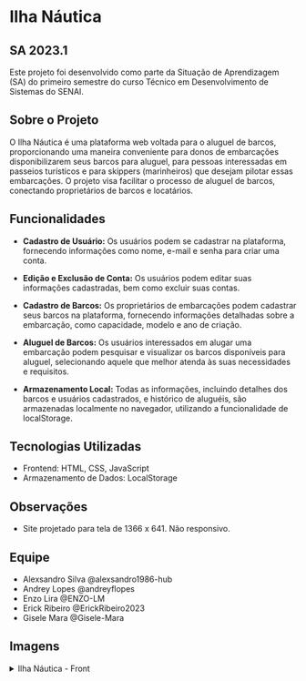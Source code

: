 

# Ilha Náutica
## SA 2023.1

Este projeto foi desenvolvido como parte da Situação de Aprendizagem (SA) do primeiro semestre do curso Técnico em Desenvolvimento de Sistemas do SENAI.

## Sobre o Projeto

O Ilha Náutica é uma plataforma web voltada para o aluguel de barcos, proporcionando uma maneira conveniente para donos de embarcações disponibilizarem seus barcos para aluguel, para pessoas interessadas em passeios turísticos e para skippers (marinheiros) que desejam pilotar essas embarcações. O projeto visa facilitar o processo de aluguel de barcos, conectando proprietários de barcos e locatários.

## Funcionalidades

- **Cadastro de Usuário:** Os usuários podem se cadastrar na plataforma, fornecendo informações como nome, e-mail e senha para criar uma conta.
  
- **Edição e Exclusão de Conta:** Os usuários podem editar suas informações cadastradas, bem como excluir suas contas.
  
- **Cadastro de Barcos:** Os proprietários de embarcações podem cadastrar seus barcos na plataforma, fornecendo informações detalhadas sobre a embarcação, como capacidade, modelo e ano de criação.

- **Aluguel de Barcos:** Os usuários interessados em alugar uma embarcação podem pesquisar e visualizar os barcos disponíveis para aluguel, selecionando aquele que melhor atenda às suas necessidades e requisitos.

- **Armazenamento Local:** Todas as informações, incluindo detalhes dos barcos e usuários cadastrados,  e histórico de aluguéis, são armazenadas localmente no navegador, utilizando a funcionalidade de localStorage.

## Tecnologias Utilizadas

- Frontend: HTML, CSS, JavaScript
- Armazenamento de Dados: LocalStorage

## Observações

- Site projetado para tela de 1366 x 641. Não responsivo.


## Equipe

- Alexsandro Silva @alexsandro1986-hub
- Andrey Lopes @andreyflopes
- Enzo Lira @ENZO-LM
- Erick Ribeiro @ErickRibeiro2023
- Gisele Mara @Gisele-Mara

## Imagens

<details>
  <summary>Ilha Náutica - Front</summary>
  <img src="src/assets/imagens/front/Ilha-Nautica- pagina-inicial.png" alt="Página Inicial - Home">
  <img src="src/assets/imagens/front/Ilha-Nautica-aluguel-veleiros.png" alt="Página de aluguel de veleiros">
  <img src="src/assets/imagens/front/Ilha-Nautica-cadastro.png" alt="Cadastro do usuário">
  <img src="src/assets/imagens/front/Ilha-Nautica-Techenema-65.png" alt="Página para alugar velereiro">
  <img src="src/assets/imagens/front/Ilha-Nautica-cadastro-barco.png" alt="Página de cadastro de embarcação">
</details>
